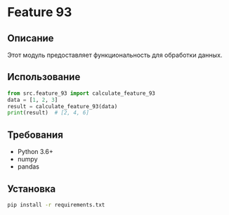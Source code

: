 # Feature 93
## Описание
Этот модуль предоставляет функциональность для обработки данных.
## Использование
```python
from src.feature_93 import calculate_feature_93
data = [1, 2, 3]
result = calculate_feature_93(data)
print(result)  # [2, 4, 6]
```
## Требования
- Python 3.6+
- numpy
- pandas
## Установка
```bash
pip install -r requirements.txt
```